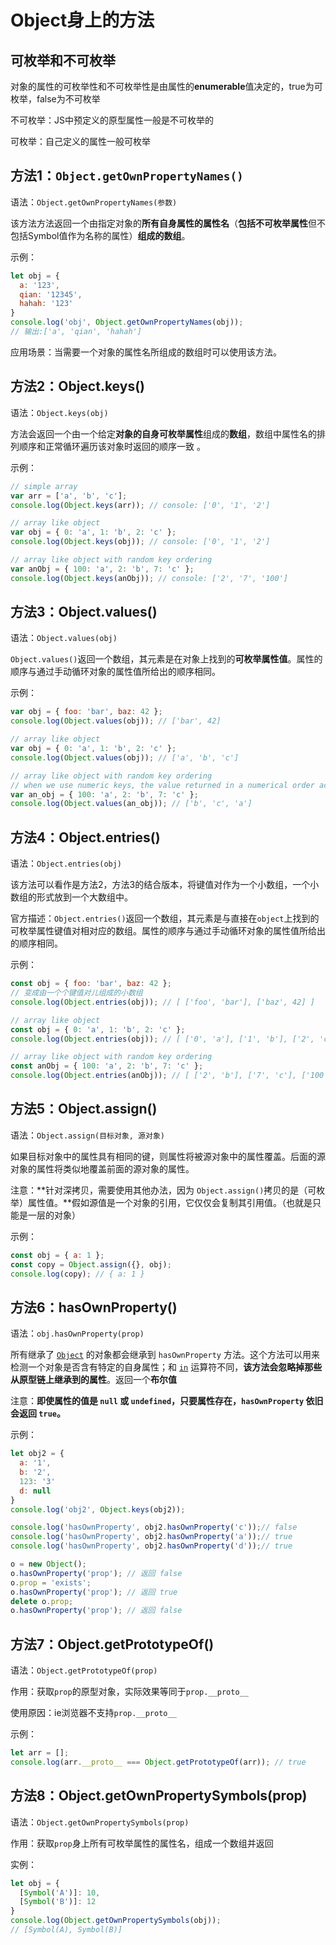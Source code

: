 # Object身上的方法

## 可枚举和不可枚举

对象的属性的可枚举性和不可枚举性是由属性的**enumerable**值决定的，true为可枚举，false为不可枚举

不可枚举：JS中预定义的原型属性一般是不可枚举的

可枚举：自己定义的属性一般可枚举

## 方法1：**`Object.getOwnPropertyNames()`**

语法：`Object.getOwnPropertyNames(参数)`

该方法方法返回一个由指定对象的**所有自身属性的属性名**（**包括不可枚举属性**但不包括Symbol值作为名称的属性）**组成的数组**。

示例：

```js
let obj = {
  a: '123',
  qian: '12345',
  hahah: '123'
}
console.log('obj', Object.getOwnPropertyNames(obj));
// 输出:['a', 'qian', 'hahah']
```

应用场景：当需要一个对象的属性名所组成的数组时可以使用该方法。



## 方法2：Object.keys()

语法：`Object.keys(obj)`

方法会返回一个由一个给定**对象的自身可枚举属性**组成的**数组**，数组中属性名的排列顺序和正常循环遍历该对象时返回的顺序一致 。

示例：

```js
// simple array
var arr = ['a', 'b', 'c'];
console.log(Object.keys(arr)); // console: ['0', '1', '2']

// array like object
var obj = { 0: 'a', 1: 'b', 2: 'c' };
console.log(Object.keys(obj)); // console: ['0', '1', '2']

// array like object with random key ordering
var anObj = { 100: 'a', 2: 'b', 7: 'c' };
console.log(Object.keys(anObj)); // console: ['2', '7', '100']
```



## 方法3：**Object.values()**

语法：`Object.values(obj)`

`Object.values()`返回一个数组，其元素是在对象上找到的**可枚举属性值**。属性的顺序与通过手动循环对象的属性值所给出的顺序相同。

示例：

```js
var obj = { foo: 'bar', baz: 42 };
console.log(Object.values(obj)); // ['bar', 42]

// array like object
var obj = { 0: 'a', 1: 'b', 2: 'c' };
console.log(Object.values(obj)); // ['a', 'b', 'c']

// array like object with random key ordering
// when we use numeric keys, the value returned in a numerical order according to the keys
var an_obj = { 100: 'a', 2: 'b', 7: 'c' };
console.log(Object.values(an_obj)); // ['b', 'c', 'a']
```



## 方法4：**Object.entries()**

语法：`Object.entries(obj)`

该方法可以看作是方法2，方法3的结合版本，将键值对作为一个小数组，一个小数组的形式放到一个大数组中。

官方描述：`Object.entries()`返回一个数组，其元素是与直接在`object`上找到的可枚举属性键值对相对应的数组。属性的顺序与通过手动循环对象的属性值所给出的顺序相同。

示例：

```js
const obj = { foo: 'bar', baz: 42 };
// 变成由一个个键值对儿组成的小数组
console.log(Object.entries(obj)); // [ ['foo', 'bar'], ['baz', 42] ]

// array like object
const obj = { 0: 'a', 1: 'b', 2: 'c' };
console.log(Object.entries(obj)); // [ ['0', 'a'], ['1', 'b'], ['2', 'c'] ]

// array like object with random key ordering
const anObj = { 100: 'a', 2: 'b', 7: 'c' };
console.log(Object.entries(anObj)); // [ ['2', 'b'], ['7', 'c'], ['100', 'a'] ]
```





## 方法5：**Object.assign()**

语法：`Object.assign(目标对象, 源对象)`

如果目标对象中的属性具有相同的键，则属性将被源对象中的属性覆盖。后面的源对象的属性将类似地覆盖前面的源对象的属性。

注意：**针对深拷贝，需要使用其他办法，因为 `Object.assign()`拷贝的是（可枚举）属性值。**假如源值是一个对象的引用，它仅仅会复制其引用值。（也就是只能是一层的对象）

示例：

```js
const obj = { a: 1 };
const copy = Object.assign({}, obj);
console.log(copy); // { a: 1 }
```



## 方法6：**hasOwnProperty()**

语法：`obj.hasOwnProperty(prop)`

所有继承了 [`Object`](https://developer.mozilla.org/zh-CN/docs/Web/JavaScript/Reference/Global_Objects/Object) 的对象都会继承到 `hasOwnProperty` 方法。这个方法可以用来检测一个对象是否含有特定的自身属性；和 [`in`](https://developer.mozilla.org/zh-CN/docs/Web/JavaScript/Reference/Operators/in) 运算符不同，**该方法会忽略掉那些从原型链上继承到的属性**。返回一个**布尔值**

注意：**即使属性的值是 `null` 或 `undefined`，只要属性存在，`hasOwnProperty` 依旧会返回 `true`。**

示例：

```js
let obj2 = {
  a: '1',
  b: '2',
  123: '3'
  d: null
}
console.log('obj2', Object.keys(obj2));

console.log('hasOwnProperty', obj2.hasOwnProperty('c'));// false
console.log('hasOwnProperty', obj2.hasOwnProperty('a'));// true
console.log('hasOwnProperty', obj2.hasOwnProperty('d'));// true

o = new Object();
o.hasOwnProperty('prop'); // 返回 false
o.prop = 'exists';
o.hasOwnProperty('prop'); // 返回 true
delete o.prop;
o.hasOwnProperty('prop'); // 返回 false
```



## 方法7：Object.getPrototypeOf()

语法：`Object.getPrototypeOf(prop)`

作用：获取`prop`的原型对象，实际效果等同于`prop.__proto__`

使用原因：ie浏览器不支持`prop.__proto__`

示例：

```js
let arr = [];
console.log(arr.__proto__ === Object.getPrototypeOf(arr)); // true
```



## 方法8：Object.getOwnPropertySymbols(prop)

语法：`Object.getOwnPropertySymbols(prop)`

作用：获取`prop`身上所有可枚举属性的属性名，组成一个数组并返回

实例：

```js
let obj = {
  [Symbol('A')]: 10,
  [Symbol('B')]: 12
}
console.log(Object.getOwnPropertySymbols(obj));
// [Symbol(A), Symbol(B)]
```

